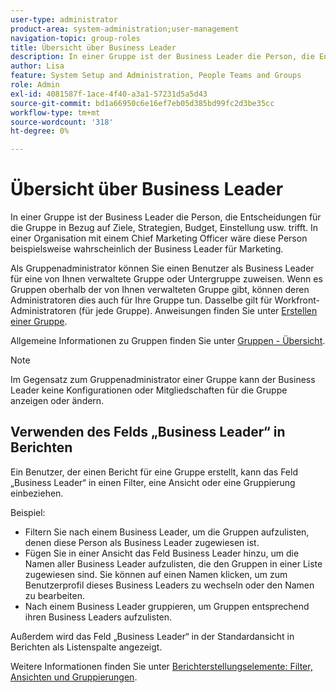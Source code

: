 ```yaml
---
user-type: administrator
product-area: system-administration;user-management
navigation-topic: group-roles
title: Übersicht über Business Leader
description: In einer Gruppe ist der Business Leader die Person, die Entscheidungen für die Gruppe in Bezug auf Ziele, Strategien, Budget, Einstellung usw. trifft. In einer Organisation mit einem Chief Marketing Officer wäre diese Person beispielsweise wahrscheinlich der Business Leader für Marketing.
author: Lisa
feature: System Setup and Administration, People Teams and Groups
role: Admin
exl-id: 4081587f-1ace-4f40-a3a1-57231d5a5d43
source-git-commit: bd1a66950c6e16ef7eb05d385bd99fc2d3be35cc
workflow-type: tm+mt
source-wordcount: '318'
ht-degree: 0%

---
```


# Übersicht über Business Leader

In einer Gruppe ist der Business Leader die Person, die Entscheidungen für die Gruppe in Bezug auf Ziele, Strategien, Budget, Einstellung usw. trifft. In einer Organisation mit einem Chief Marketing Officer wäre diese Person beispielsweise wahrscheinlich der Business Leader für Marketing.

Als Gruppenadministrator können Sie einen Benutzer als Business Leader für eine von Ihnen verwaltete Gruppe oder Untergruppe zuweisen. Wenn es Gruppen oberhalb der von Ihnen verwalteten Gruppe gibt, können deren Administratoren dies auch für Ihre Gruppe tun. Dasselbe gilt für Workfront-Administratoren (für jede Gruppe). Anweisungen finden Sie unter [Erstellen einer Gruppe](../../../administration-and-setup/manage-groups/create-and-manage-groups/create-a-group.md).

Allgemeine Informationen zu Gruppen finden Sie unter [Gruppen - Übersicht](../../../administration-and-setup/manage-groups/groups-overview/groups.md).

>[!NOTE]
>
>Im Gegensatz zum Gruppenadministrator einer Gruppe kann der Business Leader keine Konfigurationen oder Mitgliedschaften für die Gruppe anzeigen oder ändern.

<!--
>DRAFTED IN FLARE:
>At this point the field is added for mainly reporting purposes.>
>
-->

## Verwenden des Felds „Business Leader“ in Berichten

Ein Benutzer, der einen Bericht für eine Gruppe erstellt, kann das Feld „Business Leader“ in einen Filter, eine Ansicht oder eine Gruppierung einbeziehen.

Beispiel:

* Filtern Sie nach einem Business Leader, um die Gruppen aufzulisten, denen diese Person als Business Leader zugewiesen ist.
* Fügen Sie in einer Ansicht das Feld Business Leader hinzu, um die Namen aller Business Leader aufzulisten, die den Gruppen in einer Liste zugewiesen sind. Sie können auf einen Namen klicken, um zum Benutzerprofil dieses Business Leaders zu wechseln oder den Namen zu bearbeiten.
* Nach einem Business Leader gruppieren, um Gruppen entsprechend ihren Business Leaders aufzulisten.

Außerdem wird das Feld „Business Leader“ in der Standardansicht in Berichten als Listenspalte angezeigt.

Weitere Informationen finden Sie unter [Berichterstellungselemente: Filter, Ansichten und Gruppierungen](../../../reports-and-dashboards/reports/reporting-elements/reporting-elements-filters-views-groupings.md).
